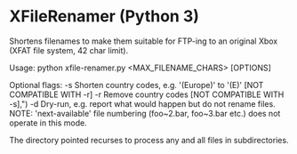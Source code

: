 # XFileRenamer (Python 3)

Shortens filenames to make them suitable for FTP-ing to an original Xbox (XFAT file system, 42 char limit).

Usage: python xfile-renamer.py <DIRECTORY> <MAX_FILENAME_CHARS> [OPTIONS]

Optional flags:
    -s    Shorten country codes, e.g. '(Europe)' to '(E)' [NOT COMPATIBLE WITH -r]
    -r    Remove  country codes [NOT COMPATIBLE WITH -s],")
    -d    Dry-run, e.g. report what would happen but do not rename files.
    NOTE: 'next-available' file numbering (foo~2.bar, foo~3.bar etc.) does not operate in this mode.

The directory pointed recurses to process any and all files in subdirectories.
